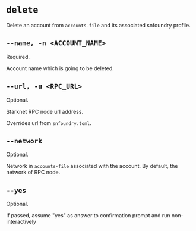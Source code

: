# `delete`
Delete an account from `accounts-file` and its associated snfoundry profile.

## `--name, -n <ACCOUNT_NAME>`
Required.

Account name which is going to be deleted.

## `--url, -u <RPC_URL>`
Optional.

Starknet RPC node url address.

Overrides url from `snfoundry.toml`.

## `--network`
Optional.

Network in `accounts-file` associated with the account. By default, the network of RPC node.

## `--yes`
Optional.

If passed, assume "yes" as answer to confirmation prompt and run non-interactively
